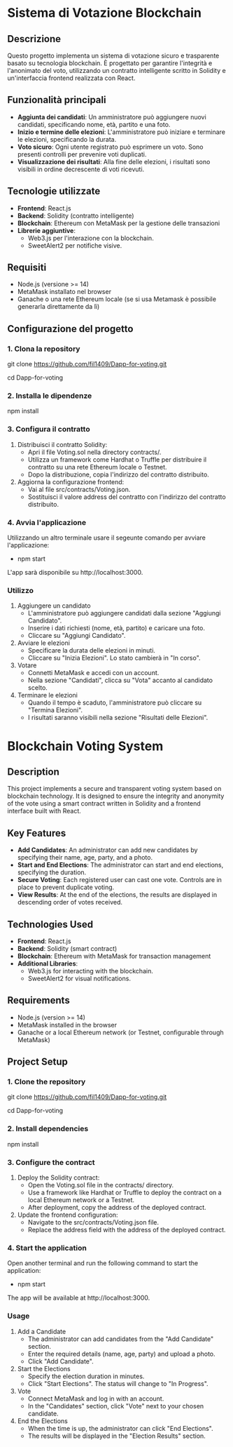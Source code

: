 # Sistema di Votazione Blockchain

## Descrizione
Questo progetto implementa un sistema di votazione sicuro e trasparente basato su tecnologia blockchain. È progettato per garantire l'integrità e l'anonimato del voto, utilizzando un contratto intelligente scritto in Solidity e un'interfaccia frontend realizzata con React.

## Funzionalità principali
- **Aggiunta dei candidati**: Un amministratore può aggiungere nuovi candidati, specificando nome, età, partito e una foto.
- **Inizio e termine delle elezioni**: L'amministratore può iniziare e terminare le elezioni, specificando la durata.
- **Voto sicuro**: Ogni utente registrato può esprimere un voto. Sono presenti controlli per prevenire voti duplicati.
- **Visualizzazione dei risultati**: Alla fine delle elezioni, i risultati sono visibili in ordine decrescente di voti ricevuti.

## Tecnologie utilizzate
- **Frontend**: React.js
- **Backend**: Solidity (contratto intelligente)
- **Blockchain**: Ethereum con MetaMask per la gestione delle transazioni
- **Librerie aggiuntive**: 
  - Web3.js per l'interazione con la blockchain.
  - SweetAlert2 per notifiche visive.

## Requisiti
- Node.js (versione >= 14)
- MetaMask installato nel browser
- Ganache o una rete Ethereum locale (se si usa Metamask è possibile generarla direttamente da lì)

## Configurazione del progetto

### 1. Clona la repository
  git clone https://github.com/fil1409/Dapp-for-voting.git

  cd Dapp-for-voting
### 2. Installa le dipendenze
  npm install
### 3. Configura il contratto
1)  Distribuisci il contratto Solidity:
    -  Apri il file Voting.sol nella directory contracts/.
    -  Utilizza un framework come Hardhat o Truffle per distribuire il contratto su una rete Ethereum locale o Testnet.
    -  Dopo la distribuzione, copia l'indirizzo del contratto distribuito.
2)  Aggiorna la configurazione frontend:
    -  Vai al file src/contracts/Voting.json.
    -  Sostituisci il valore address del contratto con l'indirizzo del contratto distribuito.
### 4. Avvia l'applicazione
  Utilizzando un altro terminale usare il segeunte comando per avviare l'applicazione:
  -  npm start
     
  L'app sarà disponibile su http://localhost:3000.

### Utilizzo
1)  Aggiungere un candidato
    -  L'amministratore può aggiungere candidati dalla sezione "Aggiungi Candidato".
    -  Inserire i dati richiesti (nome, età, partito) e caricare una foto.
    -  Cliccare su "Aggiungi Candidato".
2)  Avviare le elezioni
    -  Specificare la durata delle elezioni in minuti.
    -  Cliccare su "Inizia Elezioni". Lo stato cambierà in "In corso".
3)  Votare
    -  Connetti MetaMask e accedi con un account.
    -  Nella sezione "Candidati", clicca su "Vota" accanto al candidato scelto.
4)  Terminare le elezioni
    -  Quando il tempo è scaduto, l'amministratore può cliccare su "Termina Elezioni".
    -  I risultati saranno visibili nella sezione "Risultati delle Elezioni".

# Blockchain Voting System

## Description
This project implements a secure and transparent voting system based on blockchain technology. It is designed to ensure the integrity and anonymity of the vote using a smart contract written in Solidity and a frontend interface built with React.

## Key Features
- **Add Candidates**: An administrator can add new candidates by specifying their name, age, party, and a photo.
- **Start and End Elections**: The administrator can start and end elections, specifying the duration.
- **Secure Voting**: Each registered user can cast one vote. Controls are in place to prevent duplicate voting.
- **View Results**: At the end of the elections, the results are displayed in descending order of votes received.

## Technologies Used
- **Frontend**: React.js
- **Backend**: Solidity (smart contract)
- **Blockchain**: Ethereum with MetaMask for transaction management
- **Additional Libraries**:
  - Web3.js for interacting with the blockchain.
  - SweetAlert2 for visual notifications.

## Requirements
- Node.js (version >= 14)
- MetaMask installed in the browser
- Ganache or a local Ethereum network (or Testnet, configurable through MetaMask)

## Project Setup

### 1. Clone the repository
git clone https://github.com/fil1409/Dapp-for-voting.git

cd Dapp-for-voting

### 2. Install dependencies
npm install
### 3. Configure the contract
1)  Deploy the Solidity contract:
    -  Open the Voting.sol file in the contracts/ directory.
    -  Use a framework like Hardhat or Truffle to deploy the contract on a local Ethereum network or a Testnet.
    -  After deployment, copy the address of the deployed contract.
2)  Update the frontend configuration:
    -  Navigate to the src/contracts/Voting.json file.
    -  Replace the address field with the address of the deployed contract.
### 4. Start the application
Open another terminal and run the following command to start the application:
-  npm start

The app will be available at http://localhost:3000.

### Usage
1)  Add a Candidate
    -  The administrator can add candidates from the "Add Candidate" section.
    -  Enter the required details (name, age, party) and upload a photo.
    -  Click "Add Candidate".
2)  Start the Elections
    -  Specify the election duration in minutes.
    -  Click "Start Elections". The status will change to "In Progress".
3)  Vote
    -  Connect MetaMask and log in with an account.
    -  In the "Candidates" section, click "Vote" next to your chosen candidate.
4)  End the Elections
    -  When the time is up, the administrator can click "End Elections".
    -  The results will be displayed in the "Election Results" section.
